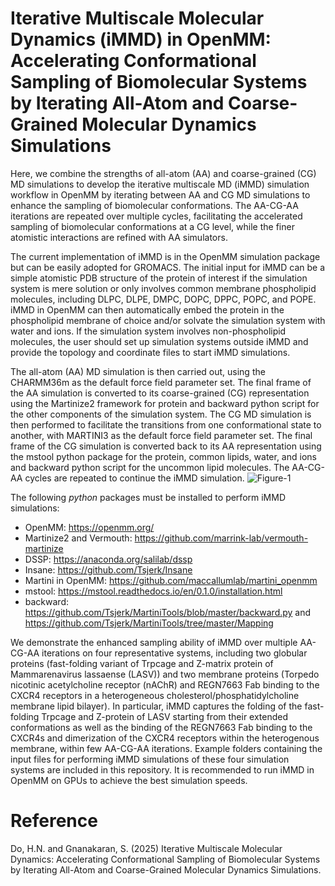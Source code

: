 # Iterative Multiscale Molecular Dynamics (iMMD) in OpenMM: Accelerating Conformational Sampling of Biomolecular Systems by Iterating All-Atom and Coarse-Grained Molecular Dynamics Simulations
Here, we combine the strengths of all-atom (AA) and coarse-grained (CG) MD simulations to develop the iterative multiscale MD (iMMD) simulation workflow in OpenMM by iterating between AA and CG MD simulations to enhance the sampling of biomolecular conformations. The AA-CG-AA iterations are repeated over multiple cycles, facilitating the accelerated sampling of biomolecular conformations at a CG level, while the finer atomistic interactions are refined with AA simulators.

The current implementation of iMMD is in the OpenMM simulation package but can be easily adopted for GROMACS. The initial input for iMMD can be a simple atomistic PDB structure of the protein of interest if the simulation system is mere solution or only involves common membrane phospholipid molecules, including DLPC, DLPE, DMPC, DOPC, DPPC, POPC, and POPE. iMMD in OpenMM can then automatically embed the protein in the phospholipid membrane of choice and/or solvate the simulation system with water and ions. If the simulation system involves non-phospholipid molecules, the user should set up simulation systems outside iMMD and provide the topology and coordinate files to start iMMD simulations.

The all-atom (AA) MD simulation is then carried out, using the CHARMM36m as the default force field parameter set. The final frame of the AA simulation is converted to its coarse-grained (CG) representation using the Martinize2 framework for protein and backward python script for the other components of the simulation system. The CG MD simulation is then performed to facilitate the transitions from one conformational state to another, with MARTINI3 as the default force field parameter set. The final frame of the CG simulation is converted back to its AA representation using the mstool python package for the protein, common lipids, water, and ions and backward python script for the uncommon lipid molecules. The AA-CG-AA cycles are repeated to continue the iMMD simulation. 
![Figure-1](https://github.com/user-attachments/assets/a6c95652-9458-4bf4-a13b-78a0c4bd2d3e)

The following *python* packages must be installed to perform iMMD simulations:
* OpenMM: https://openmm.org/
* Martinize2 and Vermouth: https://github.com/marrink-lab/vermouth-martinize
* DSSP: https://anaconda.org/salilab/dssp
* Insane: https://github.com/Tsjerk/Insane
* Martini in OpenMM: https://github.com/maccallumlab/martini_openmm
* mstool: https://mstool.readthedocs.io/en/0.1.0/installation.html
* backward: https://github.com/Tsjerk/MartiniTools/blob/master/backward.py and https://github.com/Tsjerk/MartiniTools/tree/master/Mapping

We demonstrate the enhanced sampling ability of iMMD over multiple AA-CG-AA iterations on four representative systems, including two globular proteins (fast-folding variant of Trpcage and Z-matrix protein of Mammarenavirus lassaense (LASV)) and two membrane proteins (Torpedo nicotinic acetylcholine receptor (nAChR) and REGN7663 Fab binding to the CXCR4 receptors in a heterogeneous cholesterol/phosphatidylcholine membrane lipid bilayer). In particular, iMMD captures the folding of the fast-folding Trpcage and Z-protein of LASV starting from their extended conformations as well as the binding of the REGN7663 Fab binding to the CXCR4s and dimerization of the CXCR4 receptors within the heterogenous membrane, within few AA-CG-AA iterations. Example folders containing the input files for performing iMMD simulations of these four simulation systems are included in this repository. It is recommended to run iMMD in OpenMM on GPUs to achieve the best simulation speeds.

# Reference
Do, H.N. and Gnanakaran, S. (2025) Iterative Multiscale Molecular Dynamics: Accelerating Conformational Sampling of Biomolecular Systems by Iterating All-Atom and Coarse-Grained Molecular Dynamics Simulations.





